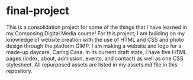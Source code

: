 # final-project
This is a consolidation project for some of the things that I have learned in my Composing Digital Media course! For this project, I am building on my knowledge of website creation with the use of HTML and CSS and photo design through the platform GIMP. I am making a website and logo for a made-up daycare, Caring Casa. In its current draft state, I have five HTML pages (index, about, admission, events, and contact) as well as one CSS stylesheet. All repurposed assets are listed in my assets.md file in this repository. 
